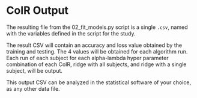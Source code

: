 # CoIR Output

The resulting file from the 02_fit_models.py script is a single `.csv`, named with the variables defined in the script for the study. 

The result CSV will contain an accuracy and loss value obtained by the training and testing. The 4 values will be obtained for each algorithm run. Each run of each subject for each alpha-lambda hyper parameter combination of each CoIR, ridge with all subjects, and ridge with a single subject, will be output.

This output CSV can be analyzed in the statistical software of your choice, as any other data file.

